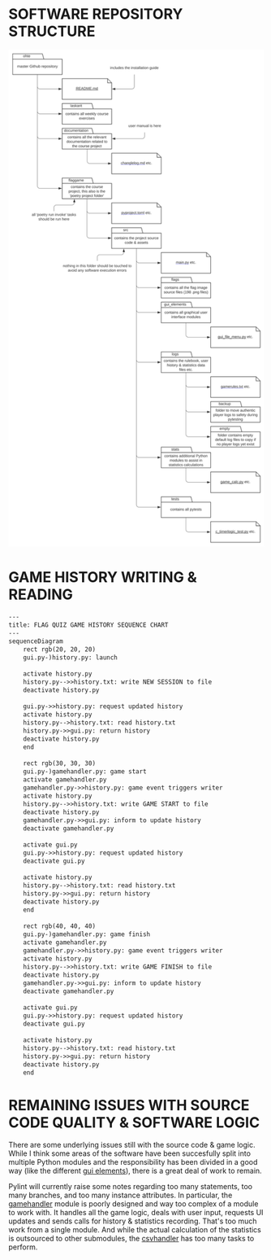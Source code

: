 # SOFTWARE REPOSITORY STRUCTURE

<img src="./images/software_repository_structure.svg">

# GAME HISTORY WRITING & READING

```mermaid
---
title: FLAG QUIZ GAME HISTORY SEQUENCE CHART
---
sequenceDiagram
    rect rgb(20, 20, 20)
    gui.py-)history.py: launch

    activate history.py
    history.py-->>history.txt: write NEW SESSION to file
    deactivate history.py

    gui.py->>history.py: request updated history
    activate history.py
    history.py-->history.txt: read history.txt
    history.py->>gui.py: return history
    deactivate history.py
    end

    rect rgb(30, 30, 30)
    gui.py-)gamehandler.py: game start
    activate gamehandler.py
    gamehandler.py->>history.py: game event triggers writer
    activate history.py
    history.py-->>history.txt: write GAME START to file
    deactivate history.py
    gamehandler.py->>gui.py: inform to update history
    deactivate gamehandler.py

    activate gui.py
    gui.py->>history.py: request updated history
    deactivate gui.py

    activate history.py
    history.py-->history.txt: read history.txt
    history.py->>gui.py: return history
    deactivate history.py
    end

    rect rgb(40, 40, 40)
    gui.py-)gamehandler.py: game finish
    activate gamehandler.py
    gamehandler.py->>history.py: game event triggers writer
    activate history.py
    history.py-->>history.txt: write GAME FINISH to file
    deactivate history.py
    gamehandler.py->>gui.py: inform to update history
    deactivate gamehandler.py

    activate gui.py
    gui.py->>history.py: request updated history
    deactivate gui.py

    activate history.py
    history.py-->history.txt: read history.txt
    history.py->>gui.py: return history
    deactivate history.py
    end

```

# REMAINING ISSUES WITH SOURCE CODE QUALITY & SOFTWARE LOGIC

There are some underlying issues still with the source code & game logic. While I think some areas of the software have been succesfully split into multiple Python modules and the responsibility has been divided in a good way (like the different [gui elements](../flaggame/src/gui_elements/)), there is a great deal of work to remain.

Pylint will currently raise some notes regarding too many statements, too many branches, and too many instance attributes. In particular, the [gamehandler](../flaggame/src/gamehandler.py) module is poorly designed and way too complex of a module to work with. It handles all the game logic, deals with user input, requests UI updates and sends calls for history & statistics recording. That's too much work from a single module. And while the actual calculation of the statistics is outsourced to other submodules, the [csvhandler](../flaggame/src/csvhandler.py) has too many tasks to perform.
